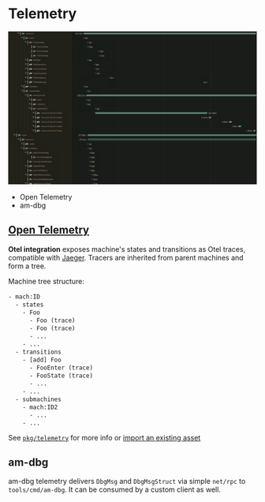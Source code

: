 # Telemetry

<picture>
  <source media="(prefers-color-scheme: dark)" srcset="../../assets/otel-jaeger.dark.png?raw=true">
  <source media="(prefers-color-scheme: light)" srcset="../../assets/otel-jaeger.light.png?raw=true">
  <img alt="Test duration chart" src="../../assets/otel-jaeger.dark.png?raw=true">
</picture>

- Open Telemetry
- am-dbg

## [Open Telemetry](https://opentelemetry.io/)

**Otel integration** exposes machine's states and transitions as Otel traces, compatible with
[Jaeger](https://www.jaegertracing.io/). Tracers are inherited from parent machines and form a tree.

Machine tree structure:

```text
- mach:ID
  - states
    - Foo
      - Foo (trace)
      - Foo (trace)
      - ...
    - ...
  - transitions
    - [add] Foo
      - FooEnter (trace)
      - FooState (trace)
      - ...
    - ...
  - submachines
    - mach:ID2
      - ...
    - ...
```

See [`pkg/telemetry`](pkg/telemetry) for more info or [import an existing asset](../../assets/bench-jaeger-3h-10m.traces.json)

## am-dbg

am-dbg telemetry delivers `DbgMsg` and `DbgMsgStruct` via simple `net/rpc` to `tools/cmd/am-dbg`. It can be consumed by
a custom client as well.
